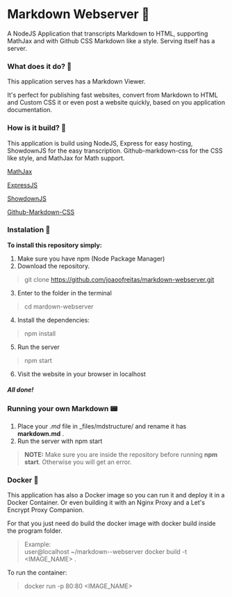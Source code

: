 # Markdown Webserver 📄

A NodeJS Application that transcripts Markdown to HTML, supporting MathJax and with Github CSS Markdown like a style. Serving itself has a server.

### What does it do? 🤠
This application serves has a Markdown Viewer. 

It's perfect for publishing fast websites, convert from Markdown to HTML and Custom CSS it or even post a website quickly, based on you application documentation.

### How is it build? 🔨
This application is build using NodeJS, Express for easy hosting, ShowdownJS for the easy transcription. Github-markdown-css for the CSS like style, and MathJax for Math support.


[MathJax](https://github.com/mathjax/MathJax)

[ExpressJS](https://github.com/expressjs/express)

[ShowdownJS](https://github.com/showdownjs/showdown)

[Github-Markdown-CSS](https://github.com/sindresorhus/github-markdown-css)

### Instalation 📲

__To install this repository simply:__
 1. Make sure you have npm (Node Package Manager)
 2. Download the repository.
 
 > git clone https://github.com/joaoofreitas/markdown-webserver.git

 3. Enter to the folder in the terminal

 > cd mardown-webserver

 4. Install the dependencies:

 > npm install

 5. Run the server

 > npm start

 6. Visit the website in your browser in localhost

 ##### All done!

### Running your own Markdown 📟

1. Place your _.md_ file in _files/mdstructure/ and rename it has __markdown.md__ .
2. Run the server with npm start

> __NOTE:__ Make sure you are inside the repository before running __npm start__. Otherwise you will get an error.

### Docker 🐳

This application has also a Docker image so you can run it and deploy it in a Docker Container. Or even building it with an Nginx Proxy and a Let's Encrypt Proxy Companion. 

For that you just need do build the docker image with docker build inside the program folder.

> Example:   
> user@localhost ~/markdown--webserver docker build -t <IMAGE_NAME> .

To run the container:

> docker run -p 80:80 <IMAGE_NAME>
